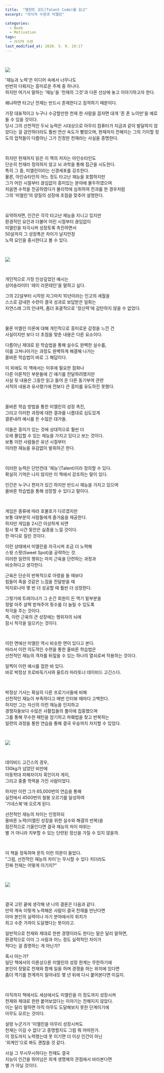 ```yaml
---
title:  "탤런트 코드(Talent Code)를 읽고"
excerpt: "의식적 수련과 미엘린"

categories:
  - Book
  - Motivation
tags:
  - 의식적 수련
last_modified_at: 2020. 5. 9. 19:17
---
```


<br/>

![](https://github.com/gyumeen/blog-images/blob/main/2021/01/TalentCode/1.jpg?raw=true)

'재능과 노력'은 미디어 속에서 너무나도  
빈번히 다뤄지는 흥미로운 주제 중 하나다.   
하지만 여기서 말하는 '재능'을 '천재의 그것'과 다른 선상에 놓고 이야기하고자 한다.   

왜냐하면 타고난 천재는 반드시 존재한다고 짐작하기 때문이다.  

가장 대표적이고 누구나 수긍할만한 천재 한 사람을 꼽자면 대개 '존 폰 노이만'을 예로 들 수 있을 것이다.   
당시 그의 선천적인 두뇌 능력은 시대상으로 아무리 컴퓨터가 지금과 같이 발달하지 않았다는 걸 감안하더라도 훨씬 연산 속도가 빨랐으며, 현재까지 전해지는 그의 기이할 정도의 업적들이 다름아닌 그가 진정한 천재라는 사실을 증명한다.

<br/>

하지만 현재까지 읽은 이 책의 저자는 아인슈타인도  
단순히 천재라 정의하지 않고 뇌 과학을 통해 접근을 시도한다.   
특히 그 중, 미엘린이라는 신경세포를 강조한다.   
물론, 아인슈타인의 어느 정도 타고난 재능을 포함하지만   
그가 어린 시절부터 끊임없이 흥미있는 분야에 몰두하였으며   
처음엔 수학을 전공하였다가 물리학에 심취하여 전과를 한 경우처럼   
그의 '미엘린'의 양질의 성장에 초점을 맞추어 설명한다.

<br/>

요약하자면, 인간은 각각 타고난 재능을 지니고 있지만  
환경적인 요인과 더불어 어린 시절부터 끊임없이  
미엘린을 자극시켜 성장토록 촉진하면서   
50살까지 그 성장폭은 차이가 날지언정  
노력 요인을 중시한다고 볼 수 있다.

<br/>

![](https://github.com/gyumeen/blog-images/blob/main/2021/01/TalentCode/2.jpg?raw=true)

<br/>

개인적으로 가장 인상깊었던 예시는  
싱어송라이터 '레이 라몬테인'을 말하고 싶다. 

그의 22살부터 시작된 자그마치 10년이라는 인고의 세월을  
스스로 감내한 수련이 결국 성과로 보답받은 일화는   
자연스레 그의 인내력, 좀더 포괄적으로 '정신력'에 감탄하지 않을 수 없었다.

<br/>

물론 미엘린 이론에 대해 개인적으로 흥미로운 감정을 느낀 건  
사실이지만 보다 더 초점을 맞춘 내용은 다른 요소이다.   

다름아닌 제대로 된 학습법을 통해 실수도 완벽한 실수를,   
이를 고쳐나아가는 과정도 완벽하게 해결해 나가는  
올바른 학습법이 바로 그 해답이다.   

이 외에도 이 책에서는 이후에 필요한 점화나  
다른 이론적인 부분들에 긴 얘기를 전달하려했지만   
사실 뒷 내용은 그동안 읽고 들어 온 다른 동기부여 관련  
서적의 내용과 유사했기에 전보다 큰 흥미를 유도하진 못했다.

<br/>

올바른 학습 방법을 통한 미엘린의 성장 촉진,  
그리고 이러한 과정에 대한 결과를 나름대로 심도있게  
결론내려 예시를 든 수많은 대가들.   

이들은 흥미가 있는 것에 상대적으로 훨씬 더  
오래 몰입할 수 있는 재능을 가지고 있다고 보는 것이다.   
보통 이런 사람들은 유년 시절부터  
이러한 재능을 유감없이 발휘하곤 한다.

<br/>

이러한 능력은 단언컨대 '재능'(Talent)이라 정의할 수 있다.   
확실히 기억은 나지 않지만 이 책에서 강조하는 말이 있다.

인간은 누구나 편차가 있긴 하지만 반드시 재능을 가지고 있으며   
올바른 학습법을 통해 성장할 수 있다고 말이다.

<br/>

게임은 종류에 따라 호불호가 다르겠지만  
보통 대부분의 사람들에게 즐거움을 제공한다.   
하지만 게임을 2시간 이상하게 되면  
잠시 몇 시간 동안은 싫증을 느낄 것이다.   
한 마디로 질린 것이다.

이런 상태에서 미엘린을 자극시켜 조금 더 노력해  
스윗 스팟(Sweet Spot)을 공략하는 것.   
이러한 일련의 행위는 마치 근육을 단련하는 과정과  
비슷하다고 생각한다.

근육은 단순히 반복적으로 아령을 들 때보다  
힘들어 죽을 것같은 느낌을 전달받을 때   
억지로나마 몇 번 더 성공할 때 훨씬 더 성장한다.   

그렇기에 트레이너가 그 순간 회원이 든 역기 밑부분을   
정말 아주 살짝 받쳐주어 횟수를 더 늘릴 수 있도록  
착각을 주는 것이다.   
즉, 이런 근육의 큰 성장에는 행위자의 뇌에  
잠시 착각을 일으키는 것이다.

<br/>

이런 면에선 미엘린 역시 비슷한 면이 있다고 본다.   
따라서 이런 의도적인 수련을 통한 올바른 학습법은  
선천적인 재능의 격차를 뒤짚을 수 있는 하나의 열쇠로써 작용하는 것이다.

일찍이 이런 예시를 접한 바 있다.   
바로 박정상 프로바둑기사와 울트라 마라토너 데이비드 고긴스다.   

<br/>

박정상 기사는 확실히 다른 프로기사들에 비해  
선천적인 재능이 부족하다고 매번 인터뷰 때마다 고백한다.   
하지만 그는 자신의 이런 재능을 인지하고  
경쟁자들보다 수많은 사활집들의 풀이에 집중했으며   
그를 통해 무수한 패턴을 암기하고 파훼법을 찾고 반복하는  
일련의 과정을 통한 연습을 통해 결국 우승까지 차지할 수 있었다.

<br/>

![](https://github.com/gyumeen/blog-images/blob/main/2021/01/TalentCode/3.jpg?raw=true)

<br/>

데이비드 고긴스의 경우,  
130kg가 넘었던 비만에  
아동학대 피해자이자 흑인이자 게이,   
그리고 중졸 학력을 가진 사람이었다.   

하지만 이런 그가 65,000번의 연습을 통해  
실전에서 4500번의 철봉 오르기를 달성하여  
'기네스북'에 오르게 된다.

선천적인 재능의 차이는 인정하되  
올바른 노력(미엘린 성장을 위한 실수와 해결의 반복)을  
점진적으로 기울인다면 결국 재능의 차이 따위는  
별 거 아니라 치부할 수 있는 단련된 정신을 가질 수 있지 않을까.

<br/>

이 책을 정독하며 문득 이런 의문이 들었다.   
"그럼, 선천적인 재능의 차이'는 무시할 수 있다 치더라도  
진짜 천재는 어떻게 이기지?"

<br/>

![](https://github.com/gyumeen/blog-images/blob/main/2021/01/TalentCode/4.jpg?raw=true)

<br/>

결국 고민 끝에 생각해 낸 나의 결론은 다음과 같다.   
만약 계속 이렇게 노력해온 사람이 결국 천재를 만난다면   
아마 본인의 실력이나 자기 분야에서의 위치가  
최고 수준 가까이 도달했다는 뜻이라고.   

일반적으로 천재와 제대로 한판 경쟁이라도 한다는 말은 달리 말하면,   
환경적으로 이미 그 사람과 어느 정도 실력적인 차이가  
적다는 걸 증명하는 게 아닌가?   

혹시 아는가?   
일단 책에서의 이론상으론 미엘린의 성장 한계는 무한하기에   
본인이 정말로 천재와 함께 일을 하며 경쟁을 하는 위치에 있다면   
좀더 역기를 한계까지 밀어내듯 몇 년 뒤에 다시 붙어본다면 이길지.

<br/>

아직까지 책에서도 세상에서도 미엘린을 이 정도까지 성장시켜  
천재와 제대로 한판 붙어보았다는 이야기는 전해지지 않았다.   
이는 달리 말하면 아직 아무도 도달해보지 못한 단계이기에  
아무도 모르는 것이다.   

설령 누군가가 '미엘린을 아무리 성장시켜도  
천재는 이길 수 없다'고 증명할지도 그럼 뭐 어떠한가.   
이 정도까지 노력했는데 못 이기면 더 이상 인간이 아닌  
'외계인'으로 봐도 괜찮을 것 같다.   

사실 그 무시무시하다는 천재도 결국  
지능이 인간을 뛰어넘은 외계 생명체의 관점에서 바라본다면  
별 거 아닐 것이다.
